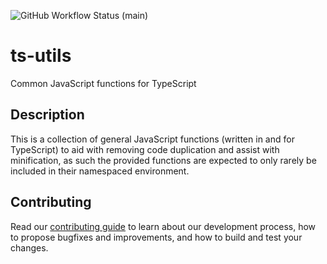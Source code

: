 ![GitHub Workflow Status (main)](https://img.shields.io/github/workflow/status/nevware21/ts-utils/NodeCI/main)

# ts-utils
Common JavaScript functions for TypeScript


## Description

This is a collection of general JavaScript functions (written in and for TypeScript) to aid with removing code duplication and assist with minification, as such the provided functions are expected to only rarely be included in their namespaced environment.

## Contributing

Read our [contributing guide](./CONTRIBUTING.md) to learn about our development process, how to propose bugfixes and improvements, and how to build and test your changes.
